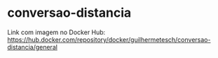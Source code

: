# conversao-distancia

Link com imagem no Docker Hub:
https://hub.docker.com/repository/docker/guilhermetesch/conversao-distancia/general
